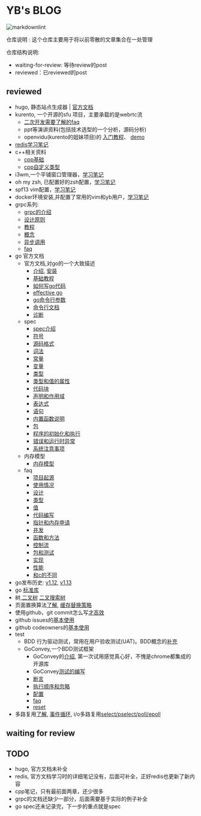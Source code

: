 # YB's BLOG

![markdownlint](https://github.com/fight100year/yb-post/workflows/markdownlint-lint/badge.svg)

仓库说明 : 这个仓库主要用于将以前零散的文章集合在一处管理

仓库结构说明:

- waiting-for-review: 等待review的post
- reviewed：已reviewed的post

## reviewed

- hugo, 静态站点生成器 | [官方文档](/reviewed/hugo-office-doc.md)
- kurento, 一个开源的sfu 项目，主要承载的是webrtc流
  - [二次开发需要了解的faq](/reviewed/kurento-faq.md)
  - ppt等演讲资料(包括技术选型的一个分析，源码分析)
  - openvidu(kurento的姐妹项目)的
[入门教程](/reviewed/kurento-openvidu-office-doc-tutorials.md)、
[demo](/reviewed/kurento-openvidu-office-doc-demo.md)
- [redis学习笔记](/reviewed/redis-office-doc.md)
- c++相关资料
  - [cpp基础](/reviewed/cpp-basic.md)
  - [cpp自定义类型](/reviewed/cpp-type.md)
- i3wm,一个平铺窗口管理器，[学习笔记](/reviewed/i3wm-office-doc.md)
- oh my zsh, 已配置好的zsh配置，[学习笔记](/reviewed/oh-my-zsh.md)
- spf13 vim配置，[学习笔记](/reviewed/spf13-usage.md)
- docker环境安装,并配置了常用的vim和yb用户，[学习笔记](/reviewed/docker-install.md)
- grpc系列:
  - [grpc的介绍](/reviewed/grpc-introduce.md)
  - [设计原则](/reviewed/grpc-post.md)
  - [教程](/reviewed/grpc-tutorial.md)
  - [概念](/reviewed/grpc-concepts.md)
  - [异步调用](/reviewed/grpc-async.md)
  - [faq](/reviewed/grpc-faq.md)
- go 官方文档
  - 官方文档,对go的一个大致描述
    - [介绍](/reviewed/go-introduce.md),
[安装](/reviewed/go-install.md)
    - [基础教程](/reviewed/go-tour.md)
    - [如何写go代码](/reviewed/go-code.md)
    - [effective go](/reviewed/go-effective.md)
    - [go命令行参数](/reviewed/go-cmd.md)
    - [命令行文档](/reviewed/go-cmd-other.md)
    - [诊断](/reviewed/go-diagnose.md)
  - spec
    - [spec介绍](/reviewed/go-spec-introduce.md)
    - [符号](/reviewed/go-spec-notation.md)
    - [源码格式](/reviewed/go-spec-source-fmt.md)
    - [词法](/reviewed/go-spec-lexical.md)
    - [常量](/reviewed/go-spec-constants.md)
    - [变量](/reviewed/go-spec-variables.md)
    - [类型](/reviewed/go-spec-types.md)
    - [类型和值的属性](/reviewed/go-spec-properties.md)
    - [代码块](/reviewed/go-spec-blocks.md)
    - [声明和作用域](/reviewed/go-spec-scope.md)
    - [表达式](/reviewed/go-spec-expressions.md)
    - [语句](/reviewed/go-spec-statements.md)
    - [内置函数说明](/reviewed/go-spec-builtin.md)
    - [包](/reviewed/go-spec-package.md)
    - [程序的初始化和执行](/reviewed/go-spec-exec.md)
    - [错误和运行时异常](/reviewed/go-spec-error.md)
    - [系统注意事项](/reviewed/go-spec-system.md)
  - 内存模型
    - [内存模型](/reviewed/go-memory-model.md)
  - faq
    - [项目起源](/reviewed/faq/go-faq-origins.md)
    - [使用情况](/reviewed/faq/go-faq-usage.md)
    - [设计](/reviewed/faq/go-faq-design.md)
    - [类型](/reviewed/faq/go-faq-type.md)
    - [值](/reviewed/faq/go-faq-value.md)
    - [代码编写](/reviewed/faq/go-faq-writing-code.md)
    - [指针和内存申请](/reviewed/faq/go-faq-pointer.md)
    - [并发](/reviewed/faq/go-faq-concurrency.md)
    - [函数和方法](/reviewed/faq/go-faq-func-method.md)
    - [控制流](/reviewed/faq/go-faq-flow.md)
    - [包和测试](/reviewed/faq/go-faq-package-testing.md)
    - [实现](/reviewed/faq/go-faq-impl.md)
    - [性能](/reviewed/faq/go-faq-performance.md)
    - [和c的不同](/reviewed/faq/go-faq-c.md)
- go发布历史:
[v1.12](/reviewed/go-history-v1.12.md),
[v1.13](/reviewed/go-history-v1.13.md)
- go [标准库](/reviewed/go-pkg.md)
- 树,[二叉树](/reviewed/binary-tree.md)
[二叉搜索树](/reviewed/binary-search-tree.md)
- 页面置换算法[了解](/reviewed/page-replacement-algorithm.md),
[缓存替换策略](/reviewed/cache-replacement-policies.md)
- 使用github，git commit怎么写[才高效](/reviewed/github-commit.md)
- github issues的[基本使用](/reviewed/github-issue.md)
- github codeowners的[基本使用](/reviewed/github-codeowners.md)
- test
  - BDD 行为驱动测试，常用在用户验收测试(UAT)。BDD概念的[补充](/reviewed/test-bdd.md)
  - GoConvey,一个BDD测试框架
    - GoConvey的[介绍](/reviewed/goconvey-introduce.md),
第一次试用感觉真心好，不愧是chrome都集成的开源库
    - GoConvey[测试的编写](/reviewed/goconvey-composition.md)
    - [断言](/reviewed/goconvey-assert.md)
    - [执行顺序和忽略](/reviewed/goconvey-exec.md)
    - [配置](/reviewed/goconvey-profile.md)
    - [faq](/reviewed/goconvey-faq.md)
    - [reset](/reviewed/goconvey-reset.md)
- 多路复用[了解](/reviewed/multiplexing.md),
[事件循环](/reviewed/event-loop.md),
i/o多路复用[select/pselect/poll/epoll](/reviewed/multiplexing-network.md)

## waiting for review

## TODO

- hugo, 官方文档未补全
- redis, 官方文档学习时的详细笔记没有，后面可补全，正好redis也更新了新内容
- cpp笔记，只有最前面两章，还少很多
- grpc的文档还缺少一部分，后面需要基于实际的例子补全
- go spec还未记录完，下一步的重点就是spec
